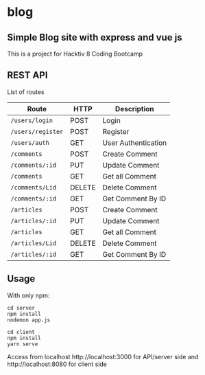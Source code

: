 # blog

## Simple Blog site with express and vue js

This is a project for Hacktiv 8 Coding Bootcamp

## REST API

List of routes

Route | HTTP | Description
------|------|------------
`/users/login` | POST | Login
`/users/register` | POST | Register
`/users/auth` | GET | User Authentication
`/comments` | POST | Create Comment
`/comments/:id` | PUT | Update Comment
`/comments` | GET | Get all Comment
`/comments/Lid` | DELETE | Delete Comment
`/comments/:id` | GET | Get Comment By ID
`/articles` | POST | Create Comment
`/articles/:id` | PUT | Update Comment
`/articles` | GET | Get all Comment
`/articles/Lid` | DELETE | Delete Comment
`/articles/:id` | GET | Get Comment By ID

## Usage
With only npm:
```
cd server
npm install
nodemon app.js

cd client
npm install
yarn serve
```
Access from localhost http://localhost:3000 for API/server side and http://localhost:8080 for client side
